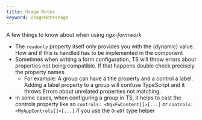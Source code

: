 ```yaml
---
title: Usage Notes
keyword: UsageNotesPage
---
```


A few things to know about when using _ngx-formwork_

- The `readonly` property itself only provides you with the (dynamic) value. How and if this is handled has to be implemented in the component
- Sometimes when writing a form configuration, TS will throw errors about properties not being compatible. If that happens double check precisely the property names.
  - For example: A group can have a title property and a control a label. Adding a label property to a group will confuse TypeScript and it throws Errors about unrelated properties not matching.
- In some cases, when configuring a group in TS, it helps to cast the controls property like so `controls: <NgxFwContent[]>[...]` or `controls: <MyAppControls[]>[...]` if you use the `OneOf` type helper

